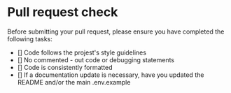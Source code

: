 # Pull request check

Before submitting your pull request, please ensure you have completed the following tasks:
- [] Code follows the projest's style guidelines
- [] No commented - out code or debugging statements
- [] Code is consistently formatted
- [] If a documentation update is necessary, have you updated the README and/or the main .env.example
